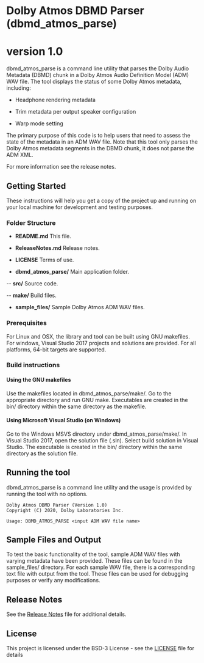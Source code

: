 # Dolby Atmos DBMD Parser (dbmd_atmos_parse)
# version 1.0

dbmd_atmos_parse is a command line utility that parses the Dolby Audio Metadata (DBMD) chunk in a Dolby Atmos Audio Definition Model (ADM) WAV file. The tool displays the status of some Dolby Atmos metadata, including:

- Headphone rendering metadata

- Trim metadata per output speaker configuration

- Warp mode setting

The primary purpose of this code is to help users that need to assess the state of the metadata in an ADM WAV file. Note that this tool only parses the Dolby Atmos metadata segments in the DBMD chunk, it does not parse the ADM XML.

For more information see the release notes.

## Getting Started

These instructions will help you get a copy of the project up and
running on your local machine for development and testing purposes.

### Folder Structure

- **README.md** This file.

- **ReleaseNotes.md** Release notes.

- **LICENSE** Terms of use.

- **dbmd_atmos_parse/** Main application folder.

-- **src/** Source code.

-- **make/** Build files.

- **sample_files/** Sample Dolby Atmos ADM WAV files.

### Prerequisites

For Linux and OSX, the library and tool can be built using GNU makefiles. For windows, Visual Studio 2017 projects and solutions are provided. For all platforms, 64-bit targets are supported. 

### Build instructions

#### Using the GNU makefiles

Use the makefiles located in dbmd_atmos_parse/make/. Go to the appropriate directory and run GNU make. Executables are created in the bin/ directory within the same directory as the makefile.

#### Using Microsoft Visual Studio (on Windows)

Go to the Windows MSVS directory under dbmd_atmos_parse/make/. In Visual Studio 2017, open the solution file (.sln). Select build solution in Visual Studio. The executable is created in the bin/ directory within the same directory as the solution file.

## Running the tool

dbmd_atmos_parse is a command line utility and the usage is provided by running the tool with no options.

```
Dolby Atmos DBMD Parser (Version 1.0)
Copyright (C) 2020, Dolby Laboratories Inc.

Usage: DBMD_ATMOS_PARSE <input ADM WAV file name> 

```

## Sample Files and Output

To test the basic functionality of the tool, sample ADM WAV files with varying metadata have been provided. These files can be found in the sample_files/ directory. For each sample WAV file, there is a corresponding text file with output from the tool. These files can be used for debugging purposes or verify any modifications.

## Release Notes

See the [Release Notes](ReleaseNotes.md) file for additional details.

## License

This project is licensed under the BSD-3 License - see the [LICENSE](LICENSE) file for details


